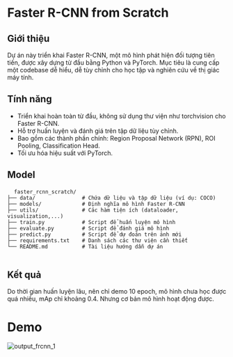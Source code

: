 # Faster R-CNN from Scratch
## Giới thiệu
Dự án này triển khai Faster R-CNN, một mô hình phát hiện đối tượng tiên tiến, được xây dựng từ đầu bằng Python và PyTorch. Mục tiêu là cung cấp một codebase dễ hiểu, dễ tùy chỉnh cho học tập và nghiên cứu về thị giác máy tính.
## Tính năng
- Triển khai hoàn toàn từ đầu, không sử dụng thư viện như torchvision cho Faster R-CNN.
- Hỗ trợ huấn luyện và đánh giá trên tập dữ liệu tùy chỉnh.
- Bao gồm các thành phần chính: Region Proposal Network (RPN), ROI Pooling, Classification Head.
- Tối ưu hóa hiệu suất với PyTorch.
## Model
<pre> <code> faster_rcnn_scratch/
├── data/               # Chứa dữ liệu và tập dữ liệu (ví dụ: COCO)
├── models/             # Định nghĩa mô hình Faster R-CNN
├── utils/              # Các hàm tiện ích (dataloader, visualization,...)
├── train.py            # Script để huấn luyện mô hình
├── evaluate.py         # Script để đánh giá mô hình
├── predict.py          # Script để dự đoán trên ảnh mới
├── requirements.txt    # Danh sách các thư viện cần thiết
└── README.md           # Tài liệu hướng dẫn dự án
</code> </pre>

## Kết quả
Do thời gian huấn luyện lâu, nên chỉ demo 10 epoch, mô hình chưa học được quá nhiều, mAp chỉ khoảng 0.4. Nhưng cơ bản mô hình hoạt động được.

# Demo
![output_frcnn_1](https://github.com/user-attachments/assets/04166de6-f885-4834-95b5-8a63ba8f6600)
